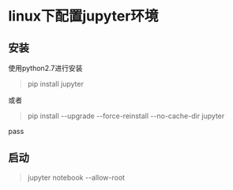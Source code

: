 # linux下配置jupyter环境

## 安装

使用python2.7进行安装
> pip install jupyter

或者
> pip install --upgrade  --force-reinstall  --no-cache-dir  jupyter

pass

## 启动

> jupyter notebook --allow-root
